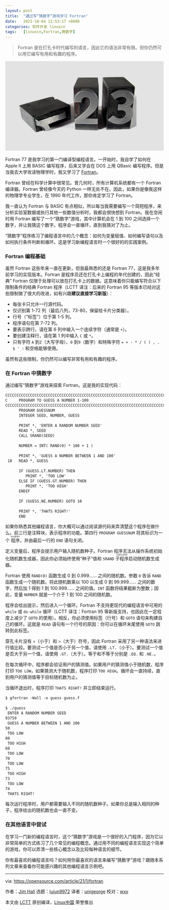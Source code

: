 ```yaml
---
layout: post
title:	"通过写“猜数字”游戏学习 Fortran"
date:	2021-10-04 12:53:17 +0800 
categories:	软件开发 linuxcn 
tags:	[linuxcn,Fortran,猜数字]
---
```




> 
> Fortran 是在打孔卡时代编写的语言，因此它的语法非常有限。但你仍然可以用它编写有用和有趣的程序。
> 
> 
> 


![](/Asserts/Images/album/202110/04/125311k6uwzpybabayyoag.jpg "Person typing on a 1980's computer")


Fortran 77 是我学习的第一门编译型编程语言。一开始时，我自学了如何在 Apple II 上用 BASIC 编写程序，后来又学会在 DOS 上用 QBasic 编写程序。但是当我去大学攻读物理学时，我又学习了 [Fortran](https://en.wikipedia.org/wiki/Fortran)。


Fortran 曾经在科学计算中很常见。曾几何时，所有计算机系统都有一个 Fortran 编译器。Fortran 曾经像今天的 Python 一样无处不在。因此，如果你是像我这样的物理学专业学生，在 1990 年代工作，那你肯定学习了 Fortran。


我一直认为 Fortran 与 BASIC 有点相似，所以每当我需要编写一个简短程序，来分析实验室数据或执行其他一些数值分析时，我都会很快想到 Fortran。我在空闲时用 Fortran 编写了一个“猜数字”游戏，其中计算机会在 1 到 100 之间选择一个数字，并让我猜这个数字。程序会一直循环，直到我猜对了为止。


“猜数字”程序练习了编程语言中的几个概念：如何为变量赋值、如何编写语句以及如何执行条件判断和循环。这是学习新编程语言时一个很好的的实践案例。


### Fortran 编程基础


虽然 Fortran 这些年来一直在更新，但我最熟悉的还是 Fortran 77，这是我多年前学习的实现版本。Fortran 是程序员还在打孔卡上编程的年代创建的，因此“经典” Fortran 仅限于处理可以放在打孔卡上的数据。这意味着你只能编写符合以下限制条件的经典 Fortran 程序（LCTT 译注：后来的 Fortran 95 等版本已经对这些限制做了很大的改进，如有兴趣**建议直接学习新版**）：


* 每张卡只允许一行源代码。
* 仅识别第 1-72 列（最后八列，73-80，保留给卡片分类器）。
* 行号（“标签”）位于第 1-5 列。
* 程序语句在第 7-72 列。
* 要表示跨行，请在第 6 列中输入一个连续字符（通常是 `+`）。
* 要创建注释行，请在第 1 列中输入 `C` 或 `*`。
* 只有字符 `A` 到`Z`（大写字母）、`0` 到`9`（数字）和特殊字符 `= + - * / ( ) , . $ ' :` 和空格能够使用。


虽然有这些限制，你仍然可以编写非常有用和有趣的程序。


### 在 Fortran 中猜数字


通过编写“猜数字”游戏来探索 Fortran。这是我的实现代码：



```
CCCCCCCCCCCCCCCCCCCCCCCCCCCCCCCCCCCCCCCCCCCCCCCCCCCCCCCCCCCCCCCCCCCCCCCC
C     PROGRAM TO GUESS A NUMBER 1-100
CCCCCCCCCCCCCCCCCCCCCCCCCCCCCCCCCCCCCCCCCCCCCCCCCCCCCCCCCCCCCCCCCCCCCCCC
      PROGRAM GUESSNUM
      INTEGER SEED, NUMBER, GUESS

      PRINT *, 'ENTER A RANDOM NUMBER SEED'
      READ *, SEED
      CALL SRAND(SEED)

      NUMBER = INT( RAND(0) * 100 + 1 )

      PRINT *, 'GUESS A NUMBER BETWEEN 1 AND 100'
 10   READ *, GUESS

      IF (GUESS.LT.NUMBER) THEN
         PRINT *, 'TOO LOW'
      ELSE IF (GUESS.GT.NUMBER) THEN
         PRINT *, 'TOO HIGH'
      ENDIF

      IF (GUESS.NE.NUMBER) GOTO 10

      PRINT *, 'THATS RIGHT!'
      END

```

如果你熟悉其他编程语言，你大概可以通过阅读源代码来弄清楚这个程序在做什么。前三行是注释块，表示程序的功能。第四行 `PROGRAM GUESSNUM` 将其标识为一个 <ruby> 程序 <rt>  program </rt></ruby>，并由最后一行的 `END` 语句关闭。


定义变量后，程序会提示用户输入随机数种子。Fortran 程序无法从操作系统初始化随机数生成器，因此你必须始终使用“种子”值和 `SRAND` <ruby> 子程序 <rt>  subroutine </rt></ruby> 启动随机数生成器。


Fortran 使用 `RAND(0)` 函数生成 0 到 0.999…… 之间的随机数。参数 `0` 告诉 `RAND` 函数生成一个随机数。将此随机数乘以 100 以生成 0 到 99.999…… 之间的数字，然后加 1 得到 1 到 100.999…… 之间的值。`INT` 函数将结果截断为整数；因此，变量 `NUMBER` 就是一个介于 1 到 100 之间的随机数。


程序会给出提示，然后进入一个循环。Fortran 不支持更现代的编程语言中可用的 `while` 或 `do-while` 循环（LCTT 译注：Fortran 95 等新版支持，也因此在一定程度上减少了 `GOTO` 的使用）。相反，你必须使用标签（行号）和 `GOTO` 语句来构建自己的循环。这就是 `READ` 语句有一个行号的原因：你可以在循环末尾使用 `GOTO` 跳转到此标签。


穿孔卡片没有 `<`（小于）和 `>`（大于）符号，因此 Fortran 采用了另一种语法来进行值比较。要测试一个值是否小于另一个值，请使用 `.LT.`（小于）。要测试一个值是否大于另一个值，请使用 `.GT.`（大于）。等于和不等于分别是 `.EQ.` 和 `.NE.`。


在每次循环中，程序都会验证用户的猜测值。如果用户的猜测值小于随机数，程序打印 `TOO LOW`，如果猜测大于随机数，程序打印 `TOO HIGH`。循环会一直持续，直到用户的猜测值等于目标随机数为止。


当循环退出时，程序打印 `THATS RIGHT!` 并立即结束运行。



```
$ gfortran -Wall -o guess guess.f

$ ./guess
 ENTER A RANDOM NUMBER SEED
93759
 GUESS A NUMBER BETWEEN 1 AND 100
50
 TOO LOW
80
 TOO HIGH
60
 TOO LOW
70
 TOO LOW
75
 TOO HIGH
73
 TOO LOW
74
 THATS RIGHT!

```

每次运行程序时，用户都需要输入不同的随机数种子。如果你总是输入相同的种子，程序给出的随机数也会一直不变。


### 在其他语言中尝试


在学习一门新的编程语言时，这个“猜数字”游戏是一个很好的入门程序，因为它以非常简单的方式练习了几个常见的编程概念。通过用不同的编程语言实现这个简单的游戏，你可以弄清一些核心概念以及比较每种语言的细节。


你有最喜欢的编程语言吗？如何用你最喜欢的语言来编写“猜数字”游戏？跟随本系列文章来查看你可能感兴趣的其他编程语言示例吧。




---


via: <https://opensource.com/article/21/1/fortran>


作者：[Jim Hall](https://opensource.com/users/jim-hall) 选题：[lujun9972](https://github.com/lujun9972) 译者：[unigeorge](https://github.com/unigeorge) 校对：[wxy](https://github.com/wxy)


本文由 [LCTT](https://github.com/LCTT/TranslateProject) 原创编译，[Linux中国](https://linux.cn/) 荣誉推出

